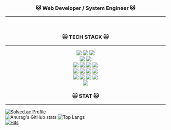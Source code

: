 <h3 align="center"> 🐱 Web Developer / System Engineer 🐱 </h3>
<hr/>
<p align="center">
<!-- <a href="https://www.notion.so/hyyejji/54145336b50e4602be67ece9216be4db" target="_blank"><img src="https://img.shields.io/badge/이력서-000000?style=for-the-badge&logo=notion&logoColor=white"/></a>
<a href="https://hyyejji.notion.site/hyyej_ji-48a7b52bd7144619bd5b61f19b3a1216?pvs=4" target="_blank"><img src="https://img.shields.io/badge/포트폴리오-000000?style=for-the-badge&logo=notion&logoColor=white"/></a> -->
</p>

<br/>
<!--TECH STACK -->
<h3 align="center"> 🐱 TECH STACK 🐱 </h3>
<hr/>
<p align="center">
<a href="#" target="_blank"><img src="https://img.shields.io/badge/Java-007396?style=for-the-badge&logo=java&logoColor=white"></a>
<a href="#" target="_blank"><img src="https://img.shields.io/badge/C%23-512BD4?style=for-the-badge&logo=Csharp&logoColor=white"></a>
<a href="#" target="_blank"><img src="https://img.shields.io/badge/Python-3776AB?style=for-the-badge&logo=Python&logoColor=white"></a>
<br/>
<a href="#" target="_blank"><img src="https://img.shields.io/badge/SPRING-6DB33F?style=for-the-badge&logo=spring&logoColor=white"/></a>
<a href="#" target="_blank"><img src="https://img.shields.io/badge/.NET-512BD4?style=for-the-badge&logo=.NET&logoColor=white"/></a>
<br/>
<a href="#" target="_blank"><img src="https://img.shields.io/badge/MySQL-4479A1?style=for-the-badge&logo=mysql&logoColor=white"/></a>
<a href="#" target="_blank"><img src="https://img.shields.io/badge/Amazon RDS-527FFF?style=for-the-badge&logo=Amazon RDS&logoColor=white"></a>
<a href="#" target="_blank"><img src="https://img.shields.io/badge/REDIS-DC382D?style=for-the-badge&logo=redis&logoColor=white"/></a>
<a href="#" target="_blank"><img src="https://img.shields.io/badge/InfluxDB-22ADF6?style=for-the-badge&logo=InfluxDB&logoColor=white"/></a>
<br/>
<a href="#" target="_blank"><img src="https://img.shields.io/badge/REACT-61DAFB?style=for-the-badge&logo=react&logoColor=white"/></a>
<a href="#" target="_blank"><img src="https://img.shields.io/badge/REDUX-764ABC?style=for-the-badge&logo=redux&logoColor=white"/></a>
<a href="#" target="_blank"><img src="https://img.shields.io/badge/NODE.JS-339933?style=for-the-badge&logo=nodedotjs&logoColor=white"/></a>
<a href="#" target="_blank"><img src="https://img.shields.io/badge/NEXT.JS-000000?style=for-the-badge&logo=nextdotjs&logoColor=white"/></a>
<br/>
<a href="#" target="_blank"><img src="https://img.shields.io/badge/Amazon EC2-FF9900?style=for-the-badge&logo=Amazon EC2&logoColor=white"/></a>
<a href="#" target="_blank"><img src="https://img.shields.io/badge/Amazon EKS-FF9900?style=for-the-badge&logo=Amazon EKS&logoColor=white"/></a>
<a href="#" target="_blank"><img src="https://img.shields.io/badge/NGINX-009639?style=for-the-badge&logo=NGINX&logoColor=white"/></a>
<a href="#" target="_blank"><img src="https://img.shields.io/badge/Docker-2496ED?style=for-the-badge&logo=Docker&logoColor=white"/></a>
<br/>
<a href="#" target="_blank"><img src="https://img.shields.io/badge/Grafana-F46800?style=for-the-badge&logo=Grafana&logoColor=white"/></a>
</p>

<h3 align="center"> 🐱 STAT 🐱 </h3>
<hr/>

<!-- 깃허브 STAT --><!-- 백준 -->
[![Solved.ac Profile](http://mazassumnida.wtf/api/v2/generate_badge?boj=hyeji4775)](https://solved.ac/hyeji4775/)
<br/>
![Anurag's GitHub stats](https://github-readme-stats.vercel.app/api?username=LimHyeji&show_icons=true&theme=great-gatsby)
![Top Langs](https://github-readme-stats.vercel.app/api/top-langs/?username=LimHyeji&layout=compact&theme=tokyonight)
<br/>
[![Hits](https://hits.seeyoufarm.com/api/count/incr/badge.svg?url=https%3A%2F%2Fgithub.com%2FLimHyeji&count_bg=%23FF9100&title_bg=%23000000&icon=&icon_color=%23E7E7E7&title=HITS&edge_flat=false)](https://hits.seeyoufarm.com)


